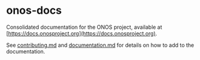 # onos-docs
Consolidated documentation for the ONOS project, available at [https://docs.onosproject.org](https://docs.onosproject.org).

See [contributing.md](docs/content/developers/contributing.md) and
[documentation.md](docs/content/developers/documentation.md)
for details on how to add to the documentation.
